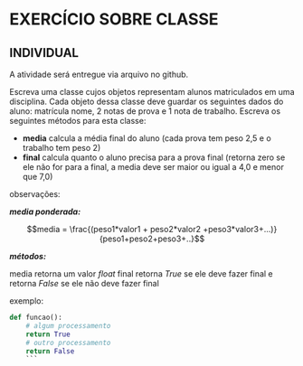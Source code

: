 # EXERCÍCIO SOBRE CLASSE

## INDIVIDUAL

A atividade será entregue via arquivo no github.

Escreva uma classe cujos objetos representam alunos matriculados em uma disciplina. Cada objeto dessa classe deve guardar os seguintes dados do aluno: matrícula nome, 2 notas de prova e 1 nota de trabalho. Escreva os seguintes métodos para esta classe:
+ **media** calcula a média final do aluno (cada prova tem peso 2,5 e o trabalho tem peso 2)
+ **final** calcula quanto o aluno precisa para a prova final (retorna zero se ele não for para a final, a media deve ser maior ou igual a 4,0 e menor que 7,0)

observações:

**_media ponderada:_**

$$media = \frac{(peso1*valor1 + peso2*valor2 +peso3*valor3+...)}{peso1+peso2+peso3+..}$$

**_métodos:_**

media retorna um valor *float* 
final retorna _True_ se ele deve fazer final e retorna _False_ se ele não deve fazer final

exemplo:
```python
def funcao():
    # algum processamento
    return True
    # outro processamento
    return False
    ```